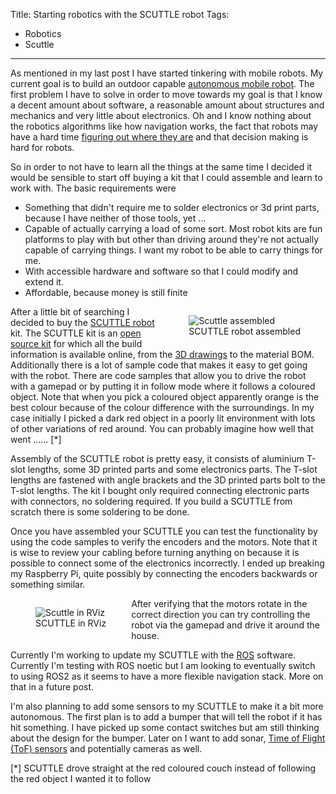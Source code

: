 Title: Starting robotics with the SCUTTLE robot
Tags:

- Robotics
- Scuttle

---

As mentioned in my last post I have started tinkering with mobile robots. My current goal is to
build an outdoor capable [autonomous mobile robot](https://en.wikipedia.org/wiki/Autonomous_robot).
The first problem I have to solve in order to move towards my goal is that I know a decent amount
about software, a reasonable amount about structures and mechanics and very little about electronics.
Oh and I know nothing about the robotics algorithms like how navigation works, the fact that robots
may have a hard time
[figuring out where they are](https://en.wikipedia.org/wiki/Simultaneous_localization_and_mapping)
and that decision making is hard for robots.

So in order to not have to learn all the things at the same time I decided it would be sensible to
start off buying a kit that I could assemble and learn to work with. The basic requirements were

- Something that didn't require me to solder electronics or 3d print parts, because I have neither
  of those tools, yet ...
- Capable of actually carrying a load of some sort. Most robot kits are fun platforms to play with
  but other than driving around they're not actually capable of carrying things. I want my robot to
  be able to carry things for me.
- With accessible hardware and software so that I could modify and extend it.
- Affordable, because money is still finite

<figure style="float:right">
<img alt="Scuttle assembled" src="/assets/images/robotics/scuttle/scuttle-assembled.jpg" />
<figcaption>SCUTTLE robot assembled</figcaption>
</figure>

After a little bit of searching I decided to buy the [SCUTTLE robot](https://scuttlerobot.org/) kit.
The SCUTTLE kit is an [open source kit](https://github.com/scuttlerobot) for which all the build
information is available online, from the [3D drawings](https://grabcad.com/library/scuttle-robot-v2-3-1)
to the material BOM. Additionally there is a lot of sample code that makes it easy to get going with
the robot. There are code samples that allow you to drive the robot with a gamepad or by putting it in
follow mode where it follows a coloured object. Note that when you pick a coloured object apparently
orange is the best colour because of the colour difference with the surroundings. In my case initially
I picked a dark red object in a poorly lit environment with lots of other variations of red around.
You can probably imagine how well that went ...... [*]

Assembly of the SCUTTLE robot is pretty easy, it consists of aluminium T-slot lengths, some 3D
printed parts and some electronics parts. The T-slot lengths are fastened with angle brackets and
the 3D printed parts bolt to the T-slot lengths. The kit I bought only required connecting electronic parts
with connectors, no soldering required. If you build a SCUTTLE from scratch there is some soldering to
be done.

Once you have assembled your SCUTTLE you can test the functionality by using the code samples to
verify the encoders and the motors. Note that it is wise to review your cabling before turning anything
on because it is possible to connect some of the electronics incorrectly. I ended up breaking my
Raspberry Pi, quite possibly by connecting the encoders backwards or something similar.

<figure style="float:left">
<img alt="Scuttle in RViz" src="/assets/images/robotics/scuttle/scuttle-rviz.png" />
<figcaption>SCUTTLE in RViz</figcaption>
</figure>

After verifying that the motors rotate in the correct direction you can try controlling the
robot via the gamepad and drive it around the house.

Currently I'm working to update my SCUTTLE with the [ROS](https://www.ros.org/) software. Currently
I'm testing with ROS noetic but I am looking to eventually switch to using ROS2 as it seems to have
a more flexible navigation stack. More on that in a future post.

I'm also planning to add some sensors to my SCUTTLE to make it a bit more autonomous. The first
plan is to add a bumper that will tell the robot if it has hit something. I have picked up some
contact switches but am still thinking about the design for the bumper. Later on I want to add
sonar, [Time of Flight (ToF) sensors](https://en.wikipedia.org/wiki/Time-of-flight_camera) and
potentially cameras as well.

[*] SCUTTLE drove straight at the red coloured couch instead of following the red object I wanted
it to follow
